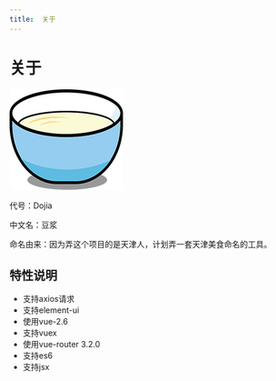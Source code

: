 ```yaml
---
title:  关于
---
```


# 关于

![logo](./images/logo.png)

代号：Dojia

中文名：豆浆

命名由来：因为弄这个项目的是天津人，计划弄一套天津美食命名的工具。

## 特性说明

* 支持axios请求
* 支持element-ui
* 使用vue-2.6
* 支持vuex
* 使用vue-router 3.2.0
* 支持es6
* 支持jsx